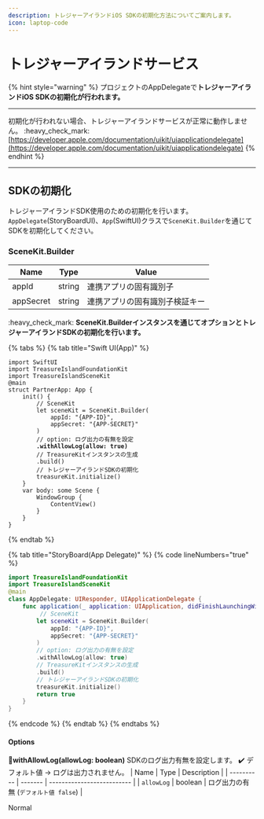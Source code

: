 ```yaml
---
description: トレジャーアイランドiOS SDKの初期化方法についてご案内します。
icon: laptop-code
---
```


# トレジャーアイランドサービス

{% hint style="warning" %}
プロジェクトのAppDelegateで**トレジャーアイランドiOS SDKの初期化が行われます。**
***
初期化が行われない場合、トレジャーアイランドサービスが正常に動作しません。
:heavy\_check\_mark: [https://developer.apple.com/documentation/uikit/uiapplicationdelegate](https://developer.apple.com/documentation/uikit/uiapplicationdelegate)
{% endhint %}

***

## SDKの初期化
トレジャーアイランドSDK使用のための初期化を行います。
`AppDelegate`(StoryBoardUI)、`App`(SwiftUI)クラスで`SceneKit.Builder`を通じてSDKを初期化してください。

### SceneKit.Builder
| Name      | Type   | Value              |
| --------- | ------ | ------------------ |
| appId     | string | 連携アプリの固有識別子      |
| appSecret | string | 連携アプリの固有識別子検証キー |
:heavy\_check\_mark: **SceneKit.Builderインスタンスを通じてオプションとトレジャーアイランドSDKの初期化を行います。**

{% tabs %}
{% tab title="Swift UI(App)" %}
<pre class="language-swift" data-line-numbers><code class="lang-swift">import SwiftUI
import TreasureIslandFoundationKit
import TreasureIslandSceneKit
@main
struct PartnerApp: App {
    init() {
        // SceneKit
        let sceneKit = SceneKit.Builder(
            appId: "{APP-ID}", 
            appSecret: "{APP-SECRET}"
        )
        // option: ログ出力の有無を設定
<strong>        .withAllowLog(allow: true)
</strong>        // TreasureKitインスタンスの生成
        .build()
        // トレジャーアイランドSDKの初期化
        treasureKit.initialize()
    }
    var body: some Scene {
        WindowGroup {
            ContentView()
        }
    }
}
</code></pre>
{% endtab %}

{% tab title="StoryBoard(App Delegate)" %}
{% code lineNumbers="true" %}
```swift
import TreasureIslandFoundationKit
import TreasureIslandSceneKit
@main
class AppDelegate: UIResponder, UIApplicationDelegate {
    func application(_ application: UIApplication, didFinishLaunchingWithOptions launchOptions: [UIApplication.LaunchOptionsKey: Any]?) -> Bool {
         // SceneKit
        let sceneKit = SceneKit.Builder(
            appId: "{APP-ID}", 
            appSecret: "{APP-SECRET}"
        )
        // option: ログ出力の有無を設定
        .withAllowLog(allow: true)
        // TreasureKitインスタンスの生成
        .build()
        // トレジャーアイランドSDKの初期化
        treasureKit.initialize()        
        return true
    }
}
```
{% endcode %}
{% endtab %}
{% endtabs %}

#### Options <a href="#options" id="options"></a>
**🎈withAllowLog(allowLog: boolean)**
SDKのログ出力有無を設定します。
✔️ デフォルト値 -> ログは出力されません。
| Name       | Type    | Description                |
| ---------- | ------- | -------------------------- |
| `allowLog` | boolean | ログ出力の有無 (`デフォルト値 false`) |

<userStyle>Normal</userStyle>
